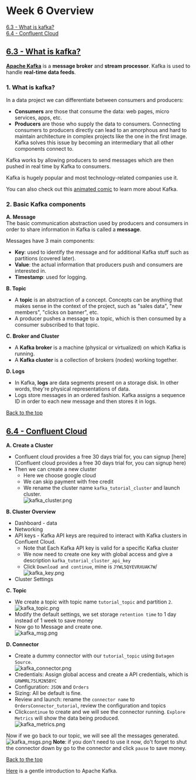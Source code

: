 # Week 6 Overview

[6.3 - What is kafka?](#63---what-is-kafka)<br />
[6.4 - Confluent Cloud](#64---confluent-cloud)<br />




## [6.3 - What is kafka?](https://www.youtube.com/watch?v=zPLZUDPi4AY&list=PL3MmuxUbc_hJed7dXYoJw8DoCuVHhGEQb&index=60)
[**Apache Kafka**](https://kafka.apache.org/) is a **message broker** and **stream processor**. Kafka is used to handle **real-time data feeds**.
### **1. What is kafka?**
In a data project we can differentiate between consumers and producers:

* **Consumers** are those that consume the data: web pages, micro services, apps, etc.
* **Producers** are those who supply the data to consumers.
Connecting consumers to producers directly can lead to an amorphous and hard to maintain architecture in complex projects like the one in the first image. Kafka solves this issue by becoming an intermediary that all other components connect to.

Kafka works by allowing producers to send messages which are then pushed in real time by Kafka to consumers.

Kafka is hugely popular and most technology-related companies use it.

You can also check out this [animated comic](https://www.gentlydownthe.stream/) to learn more about Kafka.

### **2. Basic Kafka components**
**A. Message**<br />
The basic communication abstraction used by producers and consumers in order to share information in Kafka is called a **message**.

Messages have 3 main components:
* **Key**: used to identify the message and for additional Kafka stuff such as partitions (covered later).
* **Value**: the actual information that producers push and consumers are interested in.
* **Timestamp**: used for logging.

**B. Topic**<br />
* A **topic** is an abstraction of a concept. Concepts can be anything that makes sense in the context of the project, such as "sales data", "new members", "clicks on banner", etc.
* A producer pushes a message to a topic, which is then consumed by a consumer subscribed to that topic.

**C. Broker and Cluster**<br />
* A **Kafka broker** is a machine (physical or virtualized) on which Kafka is running.
* A **Kafka cluster** is a collection of brokers (nodes) working together.

**D. Logs**<br />
* In Kafka, **logs** are data segments present on a storage disk. In other words, they're physical representations of data.
* Logs store messages in an ordered fashion. Kafka assigns a sequence ID in order to each new message and then stores it in logs.

[Back to the top](#week-6-overview)


## [6.4 - Confluent Cloud](https://www.youtube.com/watch?v=ZnEZFEYKppw&list=PL3MmuxUbc_hJed7dXYoJw8DoCuVHhGEQb&index=61)
**A. Create a Cluster**
* Confluent cloud provides a free 30 days trial for, you can signup [here](Confluent cloud provides a free 30 days trial for, you can signup here)
* Then we can create a new cluster 
  * Here we choose google cloud
  * We can skip payment with free credit
  * We rename the cluster name ```kafka_tutorial_cluster``` and launch cluster. <br />
  ![kafka_cluster.png](./img/kafka_cluster.png)

**B. Cluster Overview**
* Dashboard - data
* Networking
* API keys - Kafka API keys are required to interact with Kafka clusters in Confluent Cloud. 
  * Note that Each Kafka API key is valid for a specific Kafka cluster
  * We now need to create one key with global access and give a description ```kafka_tutorial_cluster_api_key```
  * Click ```Download and continue```, mine is ```JYWL5QYEVRXUAK7W```/<br />
  ![kafka_key.png](./img/kafka_key.png)
* Cluster Settings

**C. Topic**
* We create a topic with topic name ```tutorial_topic``` and partition ```2```.<br />
![kafka_topic.png](./img/kafka_topic.png)
* Modify the default settings, we set storage ```retention time``` to 1 day instead of 1 week to save money
* Now go to Message and create one.<br />
![kafka_msg.png](./img/kafka_msg.png)


**D. Connector**
* Create a dummy connector with our ```tutorial_topic``` using ```Datagen Source```.<br />
![kafka_connector.png](./img/kafka_connector.png)
* Credentials: Assign global access and create a API credentials, which is ```GRWMRL75LM2N5BYC```
* Configuration: ```JSON``` and ```Orders```
* Sizing: All be default is fine.
* Review and launch: rename the ```connector name``` to ```OrdersConnector_tutorial```, review the configuration and topics
* Click```continue``` to create and we will see the connector running. ```Explore Metrics``` will show the data being produced.<br />
![kafka_metrics.png](./img/kafka_metrics.png)

Now if we go back to our topic, we will see all the messages generated.<br />
![kafka_msgs.png](./img/kafka_msgs.png)
**Note**: if you don't need to use it now, do't forget to shut the connector down by go to the connector and click ```pause``` to save money.

[Back to the top](#week-6-overview)

[Here](https://www.gentlydownthe.stream/) is a gentle introduction to Apache Kafka.
